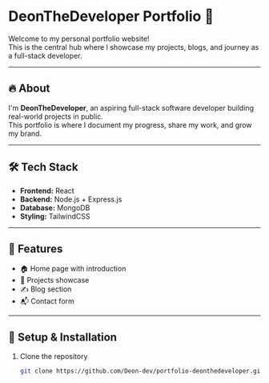 # DeonTheDeveloper Portfolio 🚀

Welcome to my personal portfolio website!  
This is the central hub where I showcase my projects, blogs, and journey as a full-stack developer.

---

## 🔥 About
I'm **DeonTheDeveloper**, an aspiring full-stack software developer building real-world projects in public.  
This portfolio is where I document my progress, share my work, and grow my brand.

---

## 🛠️ Tech Stack
- **Frontend:** React 
- **Backend:** Node.js + Express.js  
- **Database:** MongoDB  
- **Styling:** TailwindCSS  

---

## 📂 Features
- 🏠 Home page with introduction  
- 💼 Projects showcase  
- ✍️ Blog section  
- 📬 Contact form  

---

## 🚀 Setup & Installation
1. Clone the repository  
   ```bash
   git clone https://github.com/Deon-dev/portfolio-deonthedeveloper.git
